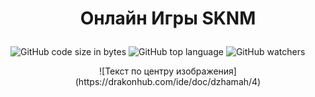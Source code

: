 # <p align="center"> Онлайн Игры SKNM </p>
![GitHub code size in bytes](https://img.shields.io/github/languages/code-size/OnlinegamesSKNM/mainFile?style=plastic) ![GitHub top language](https://img.shields.io/github/languages/top/OnlinegamesSKNM/mainFile?logo=GitHub&style=plastic) ![GitHub watchers](https://img.shields.io/github/watchers/OnlinegamesSKNM/mainFile?logoColor=blue&style=social)

<p align="center">  ![Текст по центру изображения](https://drakonhub.com/ide/doc/dzhamah/4)</p>
